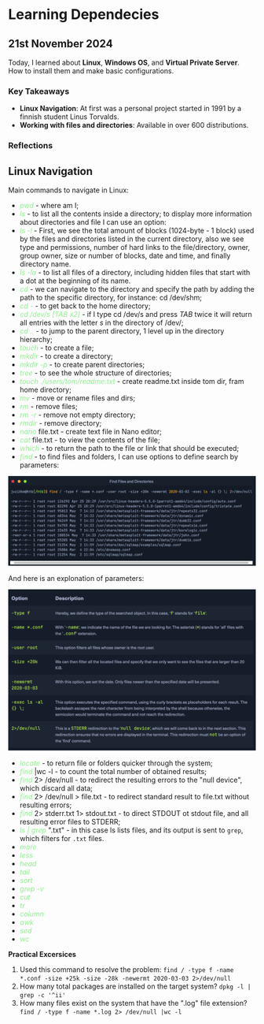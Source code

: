 # Learning Dependecies

## 21st November 2024
Today, I learned about **Linux**, **Windows OS**, and **Virtual Private Server**. How to install them and make basic configurations. 


### Key Takeaways
- **Linux Navigation**: At first was a personal project started in 1991 by a finnish student Linus Torvalds.
- **Working with files and directories**: Available in over 600 distributions.
  

### Reflections
## Linux Navigation
Main commands to navigate in Linux:
- <span style="color:lightgreen"> *pwd*</span> - where am I;
- <span style="color:lightgreen"> *ls*</span> - to list all the contents inside a directory;
to display more information about directories and file I can use an option:
- <span style="color:lightgreen"> *ls -l*</span> - First, we see the total amount of blocks (1024-byte - 1 block) used by the files and directories listed in the current directory, also we see type and permissions, number of hard links to the file/directory, owner, group owner, size or number of blocks, date and time, and finally directory name.
- <span style="color:lightgreen"> *ls -la*</span> - to list all files of a directory, including hidden files that start with a dot at the beginning of its name. 
- <span style="color:lightgreen"> *cd*</span> - we can navigate to the directory and specify the path by adding the path to the specific directory, for instance: cd /dev/shm;
- <span style="color:lightgreen"> *cd -*</span> - to get back to the home directory;
- <span style="color:lightgreen"> *cd /dev/s [TAB x2]*</span> - if I type cd /dev/s and press *TAB* twice it will return all entries with the letter *s* in the directory of /dev/;
- <span style="color:lightgreen"> *cd ..*</span> - to jump to the parent directory, 1 level up in the directory hierarchy;
- <span style="color:lightgreen"> *touch*</span> - to create a file;
- <span style="color:lightgreen"> *mkdir*</span> - to create a directory;
- <span style="color:lightgreen"> *mkdir -p*</span> - to create parent directories;
- <span style="color:lightgreen"> *tree*</span> - to see the whole structure of directories;
- <span style="color:lightgreen"> *touch ./users/tom/readme.txt*</span> - create readme.txt inside tom dir, fram home directory;
- <span style="color:lightgreen"> *mv*</span> - move or rename files and dirs;
- <span style="color:lightgreen"> *rm*</span> - remove files;
- <span style="color:lightgreen"> *rm -r*</span> - remove not empty directory;
- <span style="color:lightgreen"> *rmdir*</span> - remove directory;
- <span style="color:lightgreen"> *nano*</span> file.txt - create text file in Nano editor;
- <span style="color:lightgreen"> *cat*</span> file.txt - to view the contents of the file;  
- <span style="color:lightgreen"> *which*</span> - to return the path to the file or link that should be executed;
- <span style="color:lightgreen"> *find*</span> - to find files and folders, I can use options to define search by parameters: 

![An example with multiple options](resources/find.png)
 
And here is an explonation of parameters:

![An detailed explanation of options](resources/find_parameters.png)


- <span style="color:lightgreen"> *locate*</span> - to return file or folders quicker through the system;
- <span style="color:lightgreen"> *find*</span> |wc -l - to count the total number of obtained results;  
- <span style="color:lightgreen"> *find*</span> 2> /dev/null - to redirect the resulting errors to the "null device", which discard all data;
- <span style="color:lightgreen"> *find*</span> 2> /dev/null > file.txt - to redirect standard result to file.txt without resulting errors;
- <span style="color:lightgreen"> *find*</span> 2> stderr.txt 1> stdout.txt - to direct STDOUT ot stdout file, and all resulting error files to STDERR;
- <span style="color:lightgreen"> *ls | grep*</span> ".txt" - in this case ls lists files, and its output is sent to `grep`, which filters for `.txt` files. 
- <span style="color:lightgreen"> *more*</span>
- <span style="color:lightgreen"> *less*</span>
- <span style="color:lightgreen"> *head*</span>
- <span style="color:lightgreen"> *tail*</span>
- <span style="color:lightgreen"> *sort*</span>
- <span style="color:lightgreen"> *grep -v*</span>
- <span style="color:lightgreen"> *cut*</span>
- <span style="color:lightgreen"> *tr*</span>
- <span style="color:lightgreen"> *column*</span>
- <span style="color:lightgreen"> *awk*</span>
- <span style="color:lightgreen"> *sed*</span>
- <span style="color:lightgreen"> *wc*</span>


**Practical Excersices** 
1. Used this command to resolve the problem: 
`find / -type f -name *.conf -size +25k -size -28k -newermt 2020-03-03 2>/dev/null` 
2. How many total packages are installed on the target system?
`dpkg -l | grep -c '^ii'`
3. How many files exist on the system that have the ".log" file extension?
`find / -type f -name *.log 2> /dev/null |wc -l`
